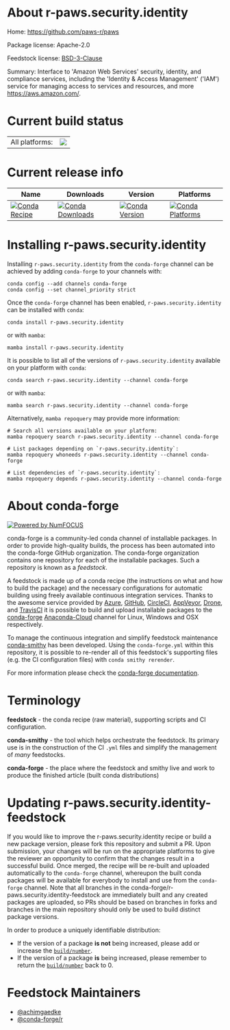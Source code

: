 About r-paws.security.identity
==============================

Home: https://github.com/paws-r/paws

Package license: Apache-2.0

Feedstock license: [BSD-3-Clause](https://github.com/conda-forge/r-paws.security.identity-feedstock/blob/main/LICENSE.txt)

Summary: Interface to 'Amazon Web Services' security, identity, and compliance services, including the 'Identity & Access Management' ('IAM') service for managing access to services and resources, and more <https://aws.amazon.com/>.

Current build status
====================


<table><tr><td>All platforms:</td>
    <td>
      <a href="https://dev.azure.com/conda-forge/feedstock-builds/_build/latest?definitionId=14235&branchName=main">
        <img src="https://dev.azure.com/conda-forge/feedstock-builds/_apis/build/status/r-paws.security.identity-feedstock?branchName=main">
      </a>
    </td>
  </tr>
</table>

Current release info
====================

| Name | Downloads | Version | Platforms |
| --- | --- | --- | --- |
| [![Conda Recipe](https://img.shields.io/badge/recipe-r--paws.security.identity-green.svg)](https://anaconda.org/conda-forge/r-paws.security.identity) | [![Conda Downloads](https://img.shields.io/conda/dn/conda-forge/r-paws.security.identity.svg)](https://anaconda.org/conda-forge/r-paws.security.identity) | [![Conda Version](https://img.shields.io/conda/vn/conda-forge/r-paws.security.identity.svg)](https://anaconda.org/conda-forge/r-paws.security.identity) | [![Conda Platforms](https://img.shields.io/conda/pn/conda-forge/r-paws.security.identity.svg)](https://anaconda.org/conda-forge/r-paws.security.identity) |

Installing r-paws.security.identity
===================================

Installing `r-paws.security.identity` from the `conda-forge` channel can be achieved by adding `conda-forge` to your channels with:

```
conda config --add channels conda-forge
conda config --set channel_priority strict
```

Once the `conda-forge` channel has been enabled, `r-paws.security.identity` can be installed with `conda`:

```
conda install r-paws.security.identity
```

or with `mamba`:

```
mamba install r-paws.security.identity
```

It is possible to list all of the versions of `r-paws.security.identity` available on your platform with `conda`:

```
conda search r-paws.security.identity --channel conda-forge
```

or with `mamba`:

```
mamba search r-paws.security.identity --channel conda-forge
```

Alternatively, `mamba repoquery` may provide more information:

```
# Search all versions available on your platform:
mamba repoquery search r-paws.security.identity --channel conda-forge

# List packages depending on `r-paws.security.identity`:
mamba repoquery whoneeds r-paws.security.identity --channel conda-forge

# List dependencies of `r-paws.security.identity`:
mamba repoquery depends r-paws.security.identity --channel conda-forge
```


About conda-forge
=================

[![Powered by
NumFOCUS](https://img.shields.io/badge/powered%20by-NumFOCUS-orange.svg?style=flat&colorA=E1523D&colorB=007D8A)](https://numfocus.org)

conda-forge is a community-led conda channel of installable packages.
In order to provide high-quality builds, the process has been automated into the
conda-forge GitHub organization. The conda-forge organization contains one repository
for each of the installable packages. Such a repository is known as a *feedstock*.

A feedstock is made up of a conda recipe (the instructions on what and how to build
the package) and the necessary configurations for automatic building using freely
available continuous integration services. Thanks to the awesome service provided by
[Azure](https://azure.microsoft.com/en-us/services/devops/), [GitHub](https://github.com/),
[CircleCI](https://circleci.com/), [AppVeyor](https://www.appveyor.com/),
[Drone](https://cloud.drone.io/welcome), and [TravisCI](https://travis-ci.com/)
it is possible to build and upload installable packages to the
[conda-forge](https://anaconda.org/conda-forge) [Anaconda-Cloud](https://anaconda.org/)
channel for Linux, Windows and OSX respectively.

To manage the continuous integration and simplify feedstock maintenance
[conda-smithy](https://github.com/conda-forge/conda-smithy) has been developed.
Using the ``conda-forge.yml`` within this repository, it is possible to re-render all of
this feedstock's supporting files (e.g. the CI configuration files) with ``conda smithy rerender``.

For more information please check the [conda-forge documentation](https://conda-forge.org/docs/).

Terminology
===========

**feedstock** - the conda recipe (raw material), supporting scripts and CI configuration.

**conda-smithy** - the tool which helps orchestrate the feedstock.
                   Its primary use is in the construction of the CI ``.yml`` files
                   and simplify the management of *many* feedstocks.

**conda-forge** - the place where the feedstock and smithy live and work to
                  produce the finished article (built conda distributions)


Updating r-paws.security.identity-feedstock
===========================================

If you would like to improve the r-paws.security.identity recipe or build a new
package version, please fork this repository and submit a PR. Upon submission,
your changes will be run on the appropriate platforms to give the reviewer an
opportunity to confirm that the changes result in a successful build. Once
merged, the recipe will be re-built and uploaded automatically to the
`conda-forge` channel, whereupon the built conda packages will be available for
everybody to install and use from the `conda-forge` channel.
Note that all branches in the conda-forge/r-paws.security.identity-feedstock are
immediately built and any created packages are uploaded, so PRs should be based
on branches in forks and branches in the main repository should only be used to
build distinct package versions.

In order to produce a uniquely identifiable distribution:
 * If the version of a package **is not** being increased, please add or increase
   the [``build/number``](https://docs.conda.io/projects/conda-build/en/latest/resources/define-metadata.html#build-number-and-string).
 * If the version of a package **is** being increased, please remember to return
   the [``build/number``](https://docs.conda.io/projects/conda-build/en/latest/resources/define-metadata.html#build-number-and-string)
   back to 0.

Feedstock Maintainers
=====================

* [@achimgaedke](https://github.com/achimgaedke/)
* [@conda-forge/r](https://github.com/conda-forge/r/)

